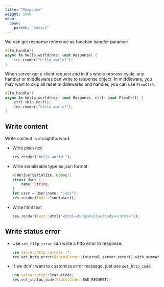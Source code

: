 ```yaml
---
title: "Response"
weight: 1040
menu:
  book:
    parent: "basics"
---
```


We can get response reference as function handler paramer:

```rust
#[fn_handler]
async fn hello_world(res: &mut Response) {
    res.render("hello world!");
}
```

When server get a client request and in it's whole process cycle, any handler or middlewares can write to response object. In middleware, you may want to skip all reset middlewares and handler, you can use ```FlowCtrl```:

```rust
#[fn_handler]
async fn hello_world(res: &mut Response, ctrl: &mut FlowCtrl) {
    ctrl.skip_rest();
    res.render("hello world!");
}
```

## Write content

Write content is straightforward:

- Write plain text

    ```rust
    res.render("hello world!");
    ``` 

- Write serializable type as json format
    
    ```rust
    #[derive(Serialize, Debug)]
    struct User {
        name: String,
    }
    let user = User{name: "jobs"};
    res.render(Text::Json(user));
    ```

- Write html text
    
    ```rust
    res.render(Text::Html("<html><body>hello</body></html>"));
    ```

## Write status error

- Use ```set_http_error``` can write a http error to response.

    ```rust
    use salvo::http::errors::*;
    res.set_http_error(StatusError::internal_server_error().with_summary("error when serialize object to json"))
    ```

- If we don't want to customize error message, just use ```set_http_code```.

    ```rust
    use salvo::http::StatusCode;
    res.set_status_code(StatusCode::BAD_REQUEST);
    ```
